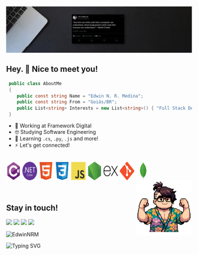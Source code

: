 ![](https://github.com/EdwinNRM/EdwinNRM/blob/main/Banner.png)
## Hey. 👋 Nice to meet you!

```csharp
 public class AboutMe
 {
 	public const string Name = "Edwin N. R. Medina";
	public const string From = "Goiás/BR";
	public List<string> Interests = new List<string>() { "Full Stack Development", "Pixel Art", "Gaming" };
 }
```

- 👷 Working at Framework Digital
- :nerd_face: Studying Software Engineering
- :genie: Learning `.cs`, `.py`, `.js` and more!
- ⚡ Let's get connected!


<div style="display: inline_block"><br>
  <img align="center" alt="Edwin-csharp" height="50" width="40" src="https://raw.githubusercontent.com/devicons/devicon/master/icons/csharp/csharp-original.svg">
  <img align="center" alt="Edwin-CSS" height="50" width="40" src="https://raw.githubusercontent.com/devicons/devicon/master/icons/dotnetcore/dotnetcore-original.svg">
  <img align="center" alt="Edwin-HTML" height="50" width="40" src="https://raw.githubusercontent.com/devicons/devicon/master/icons/html5/html5-original.svg">
  <img align="center" alt="Edwin-CSS" height="50" width="40" src="https://raw.githubusercontent.com/devicons/devicon/master/icons/css3/css3-original.svg">
  <img align="center" alt="Edwin-CSS" height="50" width="40" src="https://raw.githubusercontent.com/devicons/devicon/master/icons/javascript/javascript-original.svg">
  <img align="center" alt="Edwin-CSS" height="50" width="40" src="https://raw.githubusercontent.com/devicons/devicon/master/icons/nodejs/nodejs-original.svg">
  <img align="center" alt="Edwin-CSS" height="50" width="40" src="https://raw.githubusercontent.com/devicons/devicon/master/icons/express/express-original.svg">
  <img align="center" alt="Edwin-CSS" height="50" width="40" src="https://raw.githubusercontent.com/devicons/devicon/master/icons/git/git-original.svg">
  <img align="center" alt="Edwin-CSS" height="50" width="40" src="https://raw.githubusercontent.com/devicons/devicon/master/icons/mongodb/mongodb-original.svg">
  <img align="right" alt="Edwin-pic" height="150" src="pixel.svg">
  <br><br><br>
</div>

  ## Stay in touch!
 
<div> 
  <a href="https://instagram.com/edwinnichollas" target="_blank"><img src="https://img.shields.io/badge/-Instagram-%23E4405F?style=for-the-badge&logo=instagram&logoColor=white" target="_blank"></a>
  <a href="https://discord.com/users/Edwinnrm#8133" target="_blank"><img src="https://img.shields.io/badge/Discord-7289DA?style=for-the-badge&logo=discord&logoColor=white" target="_blank"></a> 
  <a href = "mailto:edwinmedina@gmail.com"><img src="https://img.shields.io/badge/-Gmail-%23333?style=for-the-badge&logo=gmail&logoColor=white" target="_blank"></a>
  <a href="https://br.linkedin.com/in/edwinnrmedina" target="_blank"><img src="https://img.shields.io/badge/-LinkedIn-%230077B5?style=for-the-badge&logo=linkedin&logoColor=white" target="_blank"></a> 
</div>

<div align="left"> 
  <p> <img src="https://komarev.com/ghpvc/?username=EdwinNRM&label=Profile%20views&color=0e75b6&style=flat" alt="EdwinNRM"/> </p>
</div>

![Typing SVG](https://readme-typing-svg.demolab.com?font=Anta&size=26&pause=1000&color=39FF14&background=FFFFFF00&center=true&vCenter=true&random=false&width=435&lines=That's+all+Folks!)
